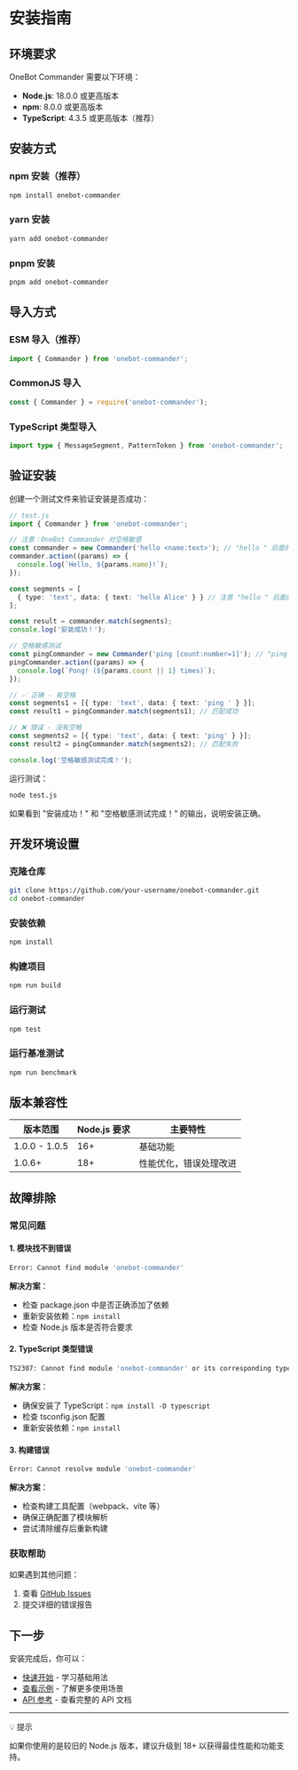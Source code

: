 # 安装指南

## 环境要求

OneBot Commander 需要以下环境：

- **Node.js**: 18.0.0 或更高版本
- **npm**: 8.0.0 或更高版本
- **TypeScript**: 4.3.5 或更高版本（推荐）

## 安装方式

### npm 安装（推荐）

```bash
npm install onebot-commander
```

### yarn 安装

```bash
yarn add onebot-commander
```

### pnpm 安装

```bash
pnpm add onebot-commander
```

## 导入方式

### ESM 导入（推荐）

```typescript
import { Commander } from 'onebot-commander';
```

### CommonJS 导入

```javascript
const { Commander } = require('onebot-commander');
```

### TypeScript 类型导入

```typescript
import type { MessageSegment, PatternToken } from 'onebot-commander';
```

## 验证安装

创建一个测试文件来验证安装是否成功：

```typescript
// test.js
import { Commander } from 'onebot-commander';

// 注意：OneBot Commander 对空格敏感
const commander = new Commander('hello <name:text>'); // "hello " 后面的空格
commander.action((params) => {
  console.log(`Hello, ${params.name}!`);
});

const segments = [
  { type: 'text', data: { text: 'hello Alice' } } // 注意 "hello " 后面的空格
];

const result = commander.match(segments);
console.log('安装成功！');

// 空格敏感测试
const pingCommander = new Commander('ping [count:number=1]'); // "ping " 后面的空格
pingCommander.action((params) => {
  console.log(`Pong! (${params.count || 1} times)`);
});

// ✅ 正确 - 有空格
const segments1 = [{ type: 'text', data: { text: 'ping ' } }];
const result1 = pingCommander.match(segments1); // 匹配成功

// ❌ 错误 - 没有空格
const segments2 = [{ type: 'text', data: { text: 'ping' } }];
const result2 = pingCommander.match(segments2); // 匹配失败

console.log('空格敏感测试完成！');
```

运行测试：

```bash
node test.js
```

如果看到 "安装成功！" 和 "空格敏感测试完成！" 的输出，说明安装正确。

## 开发环境设置

### 克隆仓库

```bash
git clone https://github.com/your-username/onebot-commander.git
cd onebot-commander
```

### 安装依赖

```bash
npm install
```

### 构建项目

```bash
npm run build
```

### 运行测试

```bash
npm test
```

### 运行基准测试

```bash
npm run benchmark
```

## 版本兼容性

| 版本范围 | Node.js 要求 | 主要特性 |
|---------|-------------|---------|
| 1.0.0 - 1.0.5 | 16+ | 基础功能 |
| 1.0.6+ | 18+ | 性能优化，错误处理改进 |

## 故障排除

### 常见问题

#### 1. 模块找不到错误

```bash
Error: Cannot find module 'onebot-commander'
```

**解决方案**：
- 检查 package.json 中是否正确添加了依赖
- 重新安装依赖：`npm install`
- 检查 Node.js 版本是否符合要求

#### 2. TypeScript 类型错误

```bash
TS2307: Cannot find module 'onebot-commander' or its corresponding type declarations.
```

**解决方案**：
- 确保安装了 TypeScript：`npm install -D typescript`
- 检查 tsconfig.json 配置
- 重新安装依赖：`npm install`

#### 3. 构建错误

```bash
Error: Cannot resolve module 'onebot-commander'
```

**解决方案**：
- 检查构建工具配置（webpack、vite 等）
- 确保正确配置了模块解析
- 尝试清除缓存后重新构建

### 获取帮助

如果遇到其他问题：

1. 查看 [GitHub Issues](https://github.com/your-username/onebot-commander/issues)
2. 提交详细的错误报告

## 下一步

安装完成后，你可以：

- [快速开始](/guide/) - 学习基础用法
- [查看示例](/examples/) - 了解更多使用场景
- [API 参考](/api/) - 查看完整的 API 文档

---

<div class="custom-block tip">
  <p class="custom-block-title">💡 提示</p>
  <p>如果你使用的是较旧的 Node.js 版本，建议升级到 18+ 以获得最佳性能和功能支持。</p>
</div> 